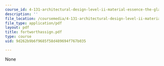 ```yaml
---
course_id: 4-131-architectural-design-level-ii-material-essence-the-glass-house-fall-2003
description: ''
file_location: /coursemedia/4-131-architectural-design-level-ii-material-essence-the-glass-house-fall-2003/9d262b9b6f9685f58d489694f767b035_fortworthassign.pdf
file_type: application/pdf
layout: pdf
title: fortworthassign.pdf
type: course
uid: 9d262b9b6f9685f58d489694f767b035

---
```

None